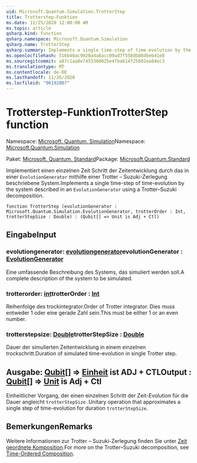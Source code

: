 ```yaml
---
uid: Microsoft.Quantum.Simulation.TrotterStep
title: Trotterstep-Funktion
ms.date: 11/25/2020 12:00:00 AM
ms.topic: article
qsharp.kind: function
qsharp.namespace: Microsoft.Quantum.Simulation
qsharp.name: TrotterStep
qsharp.summary: Implements a single time-step of time-evolution by the system described in an `EvolutionGenerator` using a Trotter–Suzuki decomposition.
ms.openlocfilehash: 516b40ac9920a4a8acc09ad7f558db88dbeb41e8
ms.sourcegitcommit: a87c1aa8e7453360025e47ba614f25b02ea84ec3
ms.translationtype: MT
ms.contentlocale: de-DE
ms.lasthandoff: 11/26/2020
ms.locfileid: "96192807"
---
```

# <a name="trotterstep-function"></a><span data-ttu-id="61ebf-102">Trotterstep-Funktion</span><span class="sxs-lookup"><span data-stu-id="61ebf-102">TrotterStep function</span></span>

<span data-ttu-id="61ebf-103">Namespace: [Microsoft. Quantum. Simulation](xref:Microsoft.Quantum.Simulation)</span><span class="sxs-lookup"><span data-stu-id="61ebf-103">Namespace: [Microsoft.Quantum.Simulation](xref:Microsoft.Quantum.Simulation)</span></span>

<span data-ttu-id="61ebf-104">Paket: [Microsoft. Quantum. Standard](https://nuget.org/packages/Microsoft.Quantum.Standard)</span><span class="sxs-lookup"><span data-stu-id="61ebf-104">Package: [Microsoft.Quantum.Standard](https://nuget.org/packages/Microsoft.Quantum.Standard)</span></span>


<span data-ttu-id="61ebf-105">Implementiert einen einzelnen Zeit Schritt der Zeitentwicklung durch das in einer `EvolutionGenerator` mithilfe einer Trotter – Suzuki-Zerlegung beschriebene System.</span><span class="sxs-lookup"><span data-stu-id="61ebf-105">Implements a single time-step of time-evolution by the system described in an `EvolutionGenerator` using a Trotter–Suzuki decomposition.</span></span>

```qsharp
function TrotterStep (evolutionGenerator : Microsoft.Quantum.Simulation.EvolutionGenerator, trotterOrder : Int, trotterStepSize : Double) : (Qubit[] => Unit is Adj + Ctl)
```


## <a name="input"></a><span data-ttu-id="61ebf-106">Eingabe</span><span class="sxs-lookup"><span data-stu-id="61ebf-106">Input</span></span>

### <a name="evolutiongenerator--evolutiongenerator"></a><span data-ttu-id="61ebf-107">evolutiongenerator: [evolutiongenerator](xref:Microsoft.Quantum.Simulation.EvolutionGenerator)</span><span class="sxs-lookup"><span data-stu-id="61ebf-107">evolutionGenerator : [EvolutionGenerator](xref:Microsoft.Quantum.Simulation.EvolutionGenerator)</span></span>

<span data-ttu-id="61ebf-108">Eine umfassende Beschreibung des Systems, das simuliert werden soll.</span><span class="sxs-lookup"><span data-stu-id="61ebf-108">A complete description of the system to be simulated.</span></span>


### <a name="trotterorder--int"></a><span data-ttu-id="61ebf-109">trotterorder: [int](xref:microsoft.quantum.lang-ref.int)</span><span class="sxs-lookup"><span data-stu-id="61ebf-109">trotterOrder : [Int](xref:microsoft.quantum.lang-ref.int)</span></span>

<span data-ttu-id="61ebf-110">Reihenfolge des trockintegrator.</span><span class="sxs-lookup"><span data-stu-id="61ebf-110">Order of Trotter integrator.</span></span> <span data-ttu-id="61ebf-111">Dies muss entweder 1 oder eine gerade Zahl sein.</span><span class="sxs-lookup"><span data-stu-id="61ebf-111">This must be either 1 or an even number.</span></span>


### <a name="trotterstepsize--double"></a><span data-ttu-id="61ebf-112">trotterstepsize: [Double](xref:microsoft.quantum.lang-ref.double)</span><span class="sxs-lookup"><span data-stu-id="61ebf-112">trotterStepSize : [Double](xref:microsoft.quantum.lang-ref.double)</span></span>

<span data-ttu-id="61ebf-113">Dauer der simulierten Zeitentwicklung in einem einzelnen trockschritt.</span><span class="sxs-lookup"><span data-stu-id="61ebf-113">Duration of simulated time-evolution in single Trotter step.</span></span>



## <a name="output--qubit--unit--is-adj--ctl"></a><span data-ttu-id="61ebf-114">Ausgabe: [Qubit](xref:microsoft.quantum.lang-ref.qubit)[] => [Einheit](xref:microsoft.quantum.lang-ref.unit)  ist ADJ + CTL</span><span class="sxs-lookup"><span data-stu-id="61ebf-114">Output : [Qubit](xref:microsoft.quantum.lang-ref.qubit)[] => [Unit](xref:microsoft.quantum.lang-ref.unit)  is Adj + Ctl</span></span>

<span data-ttu-id="61ebf-115">Einheitlicher Vorgang, der einen einzelnen Schritt der Zeit-Evolution für die Dauer angleicht `trotterStepSize` .</span><span class="sxs-lookup"><span data-stu-id="61ebf-115">Unitary operation that approximates a single step of time-evolution for duration `trotterStepSize`.</span></span>

## <a name="remarks"></a><span data-ttu-id="61ebf-116">Bemerkungen</span><span class="sxs-lookup"><span data-stu-id="61ebf-116">Remarks</span></span>

<span data-ttu-id="61ebf-117">Weitere Informationen zur Trotter – Suzuki-Zerlegung finden Sie unter [Zeit geordnete Komposition](/quantum/libraries/control-flow#time-ordered-composition).</span><span class="sxs-lookup"><span data-stu-id="61ebf-117">For more on the Trotter–Suzuki decomposition, see [Time-Ordered Composition](/quantum/libraries/control-flow#time-ordered-composition).</span></span>